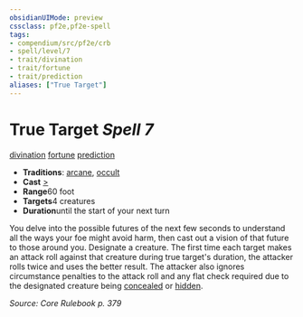```yaml
---
obsidianUIMode: preview
cssclass: pf2e,pf2e-spell
tags:
- compendium/src/pf2e/crb
- spell/level/7
- trait/divination
- trait/fortune
- trait/prediction
aliases: ["True Target"]
---
```

# True Target *Spell 7*   
[divination](/rules/traits/divination.md)  [fortune](/rules/traits/fortune.md)  [prediction](/rules/traits/prediction.md)  

- **Traditions**: [arcane](/rules/traits/arcane.md), [occult](/rules/traits/occult.md)
- **Cast** [>](/rules/core-rulebook/chapter-9-playing-the-game.md#Actions "Single Action") 
- **Range**60 foot
- **Targets**4 creatures
- **Duration**until the start of your next turn

You delve into the possible futures of the next few seconds to understand all the ways your foe might avoid harm, then cast out a vision of that future to those around you. Designate a creature. The first time each target makes an attack roll against that creature during true target's duration, the attacker rolls twice and uses the better result. The attacker also ignores circumstance penalties to the attack roll and any flat check required due to the designated creature being [concealed](/rules/conditions.md#Concealed) or [hidden](/rules/conditions.md#Hidden).

*Source: Core Rulebook p. 379*